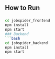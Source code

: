 ## How to Run

### 
```bash
cd jobspider_frontend
npm install
npm start
### Backend
```bash
cd jobspider_backend
npm install
npm start
